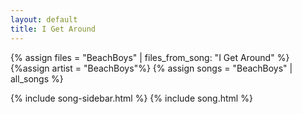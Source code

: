 ```yaml
---
layout: default
title: I Get Around
---
```


{% assign files = "BeachBoys" | files_from_song: "I Get Around" %}
{%assign artist = "BeachBoys"%}
{% assign songs = "BeachBoys" | all_songs %}

{% include song-sidebar.html %}
{% include song.html %}
